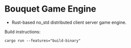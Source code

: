# Bouquet Game Engine

- Rust-based no_std distributed client server game engine.

Build instructions:
```
cargo run --features="build-binary"
```

